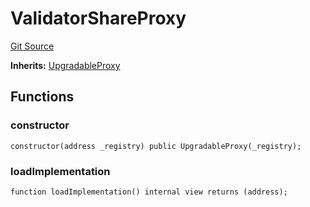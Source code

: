 # ValidatorShareProxy
[Git Source](https://github.com/maticnetwork/contracts/blob/155f729fd8db0676297384375468d4d45b8aa44e/contracts/staking/validatorShare/ValidatorShareProxy.sol)

**Inherits:**
[UpgradableProxy](/contracts/common/misc/UpgradableProxy.sol/contract.UpgradableProxy.md)


## Functions
### constructor


```solidity
constructor(address _registry) public UpgradableProxy(_registry);
```

### loadImplementation


```solidity
function loadImplementation() internal view returns (address);
```


